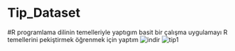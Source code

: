 # Tip_Dataset
#R programlama dilinin temelleriyle yaptıgım basit bir çalışma uygulamayı R temellerini pekiştirmek öğrenmek için yaptım
![indir](https://github.com/user-attachments/assets/c6b10751-f4b7-4339-aa70-7ca399b253ab)
![tip1](https://github.com/user-attachments/assets/52f331c1-92d1-44f3-884a-262202ece33a)
